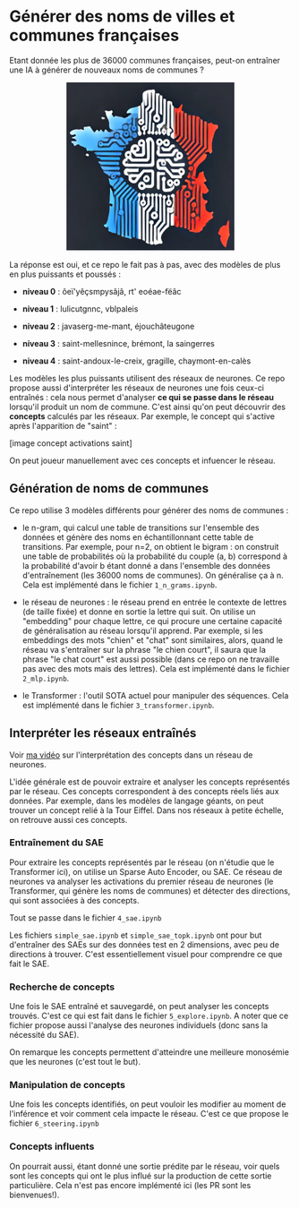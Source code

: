 # Générer des noms de villes et communes françaises

Etant donnée les plus de 36000 communes françaises, peut-on entraîner une IA à générer de nouveaux noms de communes ?

<p align="center">
    <img src="assets/france.jpg" alt="france" width="300" height="300"/>
</p>

La réponse est oui, et ce repo le fait pas à pas, avec des modèles de plus en plus puissants et poussés :

- <b>niveau 0</b> : ôeï'yêçsmpysâjâ, rt' eoéae-fëâc

- <b>niveau 1</b> : lulicutgnnc, vblpaleis

- <b>niveau 2</b> : javaserg-me-mant, éjouchâteugone

- <b>niveau 3</b> : saint-mellesnince, brémont, la saingerres

- <b>niveau 4</b> : saint-andoux-le-creix, gragille, chaymont-en-calès

Les modèles les plus puissants utilisent des réseaux de neurones. Ce repo propose aussi d'interpréter les réseaux de neurones une fois ceux-ci entraînés : cela nous permet d'analyser <b>ce qui se passe dans le réseau</b> lorsqu'il produit un nom de commune.
C'est ainsi qu'on peut découvrir des <b>concepts</b> calculés par les réseaux. Par exemple, le concept qui s'active après l'apparition de "saint" :

[image concept activations saint]

On peut joueur manuellement avec ces concepts et infuencer le réseau.

## Génération de noms de communes
Ce repo utilise 3 modèles différents pour générer des noms de communes :
- le n-gram, qui calcul une table de transitions sur l'ensemble des données et génère des noms en échantillonnant cette table de transitions. Par exemple, pour n=2, on obtient le bigram : on construit une table de probabilités où la probabilité du couple (a, b) correspond à la probabilité d'avoir b étant donné a dans l'ensemble des données d'entraînement (les 36000 noms de communes). On généralise ça à n. Cela est implémenté dans le fichier `1_n_grams.ipynb`.

- le réseau de neurones : le réseau prend en entrée le contexte de lettres (de taille fixée) et donne en sortie la lettre qui suit. On utilise un "embedding" pour chaque lettre, ce qui procure une certaine capacité de généralisation au réseau lorsqu'il apprend.
Par exemple, si les embeddings des mots "chien" et "chat" sont similaires, alors, quand le réseau va s'entraîner sur la phrase "le chien court", il saura que la phrase "le chat court" est aussi possible (dans ce repo on ne travaille pas avec des mots mais des lettres). Cela est implémenté dans le fichier `2_mlp.ipynb`.

- le Transformer : l'outil SOTA actuel pour manipuler des séquences.
Cela est implémenté dans le fichier `3_transformer.ipynb`.
 

## Interpréter les réseaux entraînés

Voir [ma vidéo](https://www.apple.com) sur l'interprétation des concepts dans un réseau de neurones.

L'idée générale est de pouvoir extraire et analyser les concepts représentés par le réseau. Ces concepts correspondent à des concepts réels liés aux données. Par exemple, dans les modèles de langage géants, on peut trouver un concept relié à la Tour Eiffel. Dans nos réseaux à petite échelle, on retrouve aussi ces concepts. 

### Entraînement du SAE
Pour extraire les concepts représentés par le réseau (on n'étudie que le Transformer ici), on utilise un Sparse Auto Encoder, ou SAE. Ce réseau de neurones va analyser les activations du premier réseau de neurones (le Transformer, qui génère les noms de communes) et détecter des directions, qui sont associées à des concepts.

Tout se passe dans le fichier `4_sae.ipynb`

Les fichiers `simple_sae.ipynb` et `simple_sae_topk.ipynb` ont pour but d'entraîner des SAEs sur des données test en 2 dimensions, avec peu de directions à trouver. C'est essentiellement visuel pour comprendre ce que fait le SAE.

### Recherche de concepts

Une fois le SAE entraîné et sauvegardé, on peut analyser les concepts trouvés. C'est ce qui est fait dans le fichier `5_explore.ipynb`. A noter que ce fichier propose aussi l'analyse des neurones individuels (donc sans la nécessité du SAE).

On remarque les concepts permettent d'atteindre une meilleure monosémie que les neurones (c'est tout le but).

### Manipulation de concepts

Une fois les concepts identifiés, on peut vouloir les modifier au moment de l'inférence et voir comment cela impacte le réseau. C'est ce que propose le fichier `6_steering.ipynb`

### Concepts influents

On pourrait aussi, étant donné une sortie prédite par le réseau, voir quels sont les concepts qui ont le plus influé sur la production de cette sortie particulière. Cela n'est pas encore implémenté ici (les PR sont les bienvenues!).
